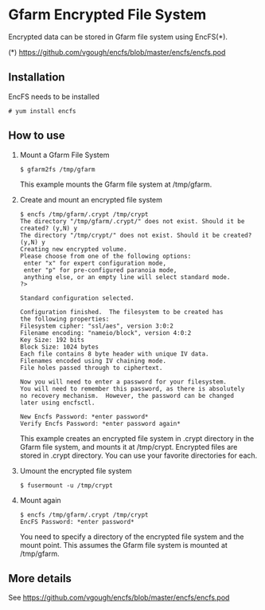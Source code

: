 # Gfarm Encrypted File System

Encrypted data can be stored in Gfarm file system using
EncFS(*).

(*) https://github.com/vgough/encfs/blob/master/encfs/encfs.pod

## Installation

EncFS needs to be installed

    # yum install encfs

## How to use

1. Mount a Gfarm File System

       $ gfarm2fs /tmp/gfarm

   This example mounts the Gfarm file system at /tmp/gfarm.

2. Create and mount an encrypted file system

       $ encfs /tmp/gfarm/.crypt /tmp/crypt
       The directory "/tmp/gfarm/.crypt/" does not exist. Should it be created? (y,N) y
       The directory "/tmp/crypt/" does not exist. Should it be created? (y,N) y
       Creating new encrypted volume.
       Please choose from one of the following options:
        enter "x" for expert configuration mode,
        enter "p" for pre-configured paranoia mode,
        anything else, or an empty line will select standard mode.
       ?>
       
       Standard configuration selected.
       
       Configuration finished.  The filesystem to be created has
       the following properties:
       Filesystem cipher: "ssl/aes", version 3:0:2
       Filename encoding: "nameio/block", version 4:0:2
       Key Size: 192 bits
       Block Size: 1024 bytes
       Each file contains 8 byte header with unique IV data.
       Filenames encoded using IV chaining mode.
       File holes passed through to ciphertext.
       
       Now you will need to enter a password for your filesystem.
       You will need to remember this password, as there is absolutely
       no recovery mechanism.  However, the password can be changed
       later using encfsctl.
       
       New Encfs Password: *enter password*
       Verify Encfs Password: *enter password again*

   This example creates an encrypted file system in .crypt directory
   in the Gfarm file system, and mounts it at /tmp/crypt.  Encrypted
   files are stored in .crypt directory.  You can use your favorite
   directories for each.

3. Umount the encrypted file system

       $ fusermount -u /tmp/crypt

4. Mount again

       $ encfs /tmp/gfarm/.crypt /tmp/crypt
       EncFS Password: *enter password*

   You need to specify a directory of the encrypted file system and
   the mount point.  This assumes the Gfarm file system is mounted at
   /tmp/gfarm.

## More details

See https://github.com/vgough/encfs/blob/master/encfs/encfs.pod
